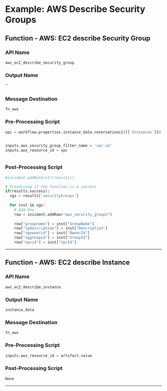 <!--
    DO NOT MANUALLY EDIT THIS FILE
    THIS FILE IS AUTOMATICALLY GENERATED WITH resilient-circuits codegen
-->

# Example: AWS Describe Security Groups

## Function - AWS: EC2 describe Security Group

### API Name
`aws_ec2_describe_security_group`

### Output Name
``

### Message Destination
`fn_aws`

### Pre-Processing Script
```python
vpc = workflow.properties.instance_data.reservations[0]['Instances'][0]['VpcId']


inputs.aws_security_group_filter_name = 'vpc-id'
inputs.aws_resource_id = vpc



```

### Post-Processing Script
```python
#incident.addNote(str(results))

# Processing if the function is a success
if(results.success):
  sgs = results['securityGroups']
  
  for inst in sgs:
    # Add Row
    row = incident.addRow("aws_security_groups")
    
    row["groupname"] = inst["GroupName"]
    row["sgdescription"] = inst["Description"]
    row["sgownerid"] = inst["OwnerId"]
    row["sggroupid"] = inst["GroupId"]
    row["vpcid"] = inst["VpcId"]

```

---

## Function - AWS: EC2 describe Instance

### API Name
`aws_ec2_describe_instance`

### Output Name
`instance_data`

### Message Destination
`fn_aws`

### Pre-Processing Script
```python
inputs.aws_resource_id = artifact.value

```

### Post-Processing Script
```python
None
```

---

